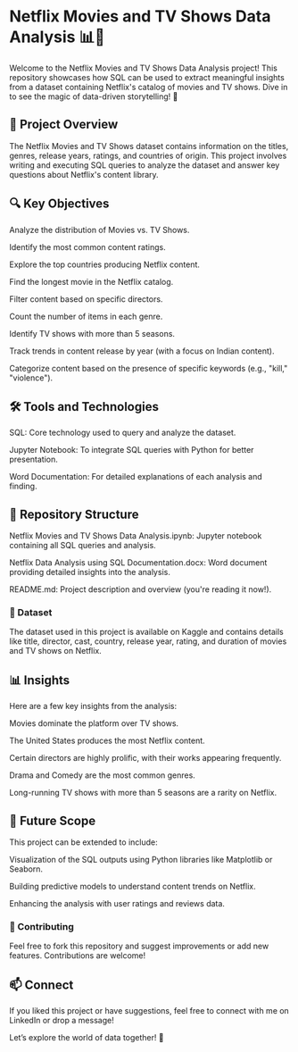 # Netflix Movies and TV Shows Data Analysis 📊🎥

Welcome to the Netflix Movies and TV Shows Data Analysis project! This repository showcases how SQL can be used to extract meaningful insights from a dataset containing Netflix's catalog of movies and TV shows. Dive in to see the magic of data-driven storytelling! 🚀

## 📝 Project Overview

The Netflix Movies and TV Shows dataset contains information on the titles, genres, release years, ratings, and countries of origin. This project involves writing and executing SQL queries to analyze the dataset and answer key questions about Netflix's content library.

## 🔍 Key Objectives

Analyze the distribution of Movies vs. TV Shows.

Identify the most common content ratings.

Explore the top countries producing Netflix content.

Find the longest movie in the Netflix catalog.

Filter content based on specific directors.

Count the number of items in each genre.

Identify TV shows with more than 5 seasons.

Track trends in content release by year (with a focus on Indian content).

Categorize content based on the presence of specific keywords (e.g., "kill," "violence").

## 🛠️ Tools and Technologies

SQL: Core technology used to query and analyze the dataset.

Jupyter Notebook: To integrate SQL queries with Python for better presentation.

Word Documentation: For detailed explanations of each analysis and finding.

## 📂 Repository Structure

Netflix Movies and TV Shows Data Analysis.ipynb: Jupyter notebook containing all SQL queries and analysis.

Netflix Data Analysis using SQL Documentation.docx: Word document providing detailed insights into the analysis.

README.md: Project description and overview (you're reading it now!).

### 🔗 Dataset

The dataset used in this project is available on Kaggle and contains details like title, director, cast, country, release year, rating, and duration of movies and TV shows on Netflix.

## 📊 Insights

Here are a few key insights from the analysis:

Movies dominate the platform over TV shows.

The United States produces the most Netflix content.

Certain directors are highly prolific, with their works appearing frequently.

Drama and Comedy are the most common genres.

Long-running TV shows with more than 5 seasons are a rarity on Netflix.

## 🚀 Future Scope

This project can be extended to include:

Visualization of the SQL outputs using Python libraries like Matplotlib or Seaborn.

Building predictive models to understand content trends on Netflix.

Enhancing the analysis with user ratings and reviews data.

### 🤝 Contributing

Feel free to fork this repository and suggest improvements or add new features. Contributions are welcome!

## 📫 Connect

If you liked this project or have suggestions, feel free to connect with me on LinkedIn or drop a message!

Let’s explore the world of data together! 🌟






